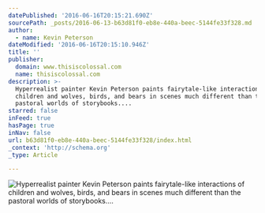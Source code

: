 ```yaml
---
datePublished: '2016-06-16T20:15:21.690Z'
sourcePath: _posts/2016-06-13-b63d81f0-eb8e-440a-beec-5144fe33f328.md
author:
  - name: Kevin Peterson
dateModified: '2016-06-16T20:15:10.946Z'
title: ''
publisher:
  domain: www.thisiscolossal.com
  name: thisiscolossal.com
description: >-
  Hyperrealist painter Kevin Peterson paints fairytale-like interactions of
  children and wolves, birds, and bears in scenes much different than the
  pastoral worlds of storybooks....
starred: false
inFeed: true
hasPage: true
inNav: false
url: b63d81f0-eb8e-440a-beec-5144fe33f328/index.html
_context: 'http://schema.org'
_type: Article

---
```

![Hyperrealist painter Kevin Peterson paints fairytale-like interactions of children and wolves, birds, and bears in scenes much different than the pastoral worlds of storybooks....](https://s3-us-west-2.amazonaws.com/the-grid-img/p/b239037efe7644d82d944cdb07d8acfccbb55d13.jpg)